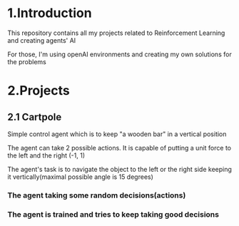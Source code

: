 <h1>1.Introduction</h1>
<p>This repository contains all my projects related to Reinforcement Learning and creating agents' AI</p>
<p>For those, I'm using openAI environments and creating my own solutions for the problems


<h1>2.Projects</h1>

<h2>2.1 Cartpole</h2>

<p>Simple control agent which is to keep "a wooden bar" in a vertical position</p>
<p>The agent can take 2 possible actions. It is capable of putting a unit force to the left and the right (-1, 1)</p>
<p>The agent's task is to navigate the object to the left or the right side keeping it vertically(maximal possible angle is 15 degrees)</p>

<h3>The agent taking some random decisions(actions)</h3>
<p align = "center" src = "/video/cartpole_random.gif"></p>

<h3>The agent is trained and tries to keep taking good decisions</h3>
<p align = "center" src = "/video/cartpole_trained.gif"></p>